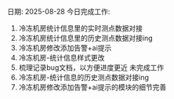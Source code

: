 日期:
2025-08-28
今日完成工作:
1. 冷冻机房统计信息里的实时测点数据对接
2. 冷冻机房统计信息里的历史测点数据对接ing
3. 冷冻机房修改添加告警+ai提示
4. 冷冻机房-统计信息样式更改
5. 梳理记录bug文档，以方便进度更近
   未完成工作
1. 冷冻机房-统计信息的历史测点数据对接ing
2. 冷冻机房修改添加告警+ai提示的模块的细节完善